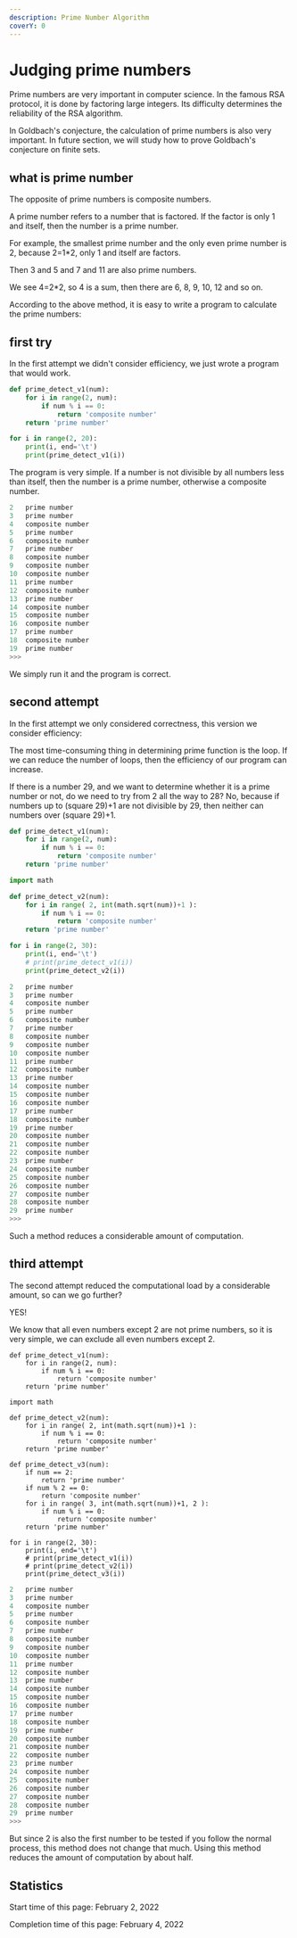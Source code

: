 ```yaml
---
description: Prime Number Algorithm
coverY: 0
---
```


# Judging prime numbers

Prime numbers are very important in computer science. In the famous RSA protocol, it is done by factoring large integers. Its difficulty determines the reliability of the RSA algorithm.

In Goldbach's conjecture, the calculation of prime numbers is also very important. In future section, we will study how to prove Goldbach's conjecture on finite sets.

## what is prime number

The opposite of prime numbers is composite numbers.

A prime number refers to a number that is factored. If the factor is only 1 and itself, then the number is a prime number.

For example, the smallest prime number and the only even prime number is 2, because 2=1\*2, only 1 and itself are factors.

Then 3 and 5 and 7 and 11 are also prime numbers.

We see 4=2\*2, so 4 is a sum, then there are 6, 8, 9, 10, 12 and so on.

According to the above method, it is easy to write a program to calculate the prime numbers:

## first try

In the first attempt we didn't consider efficiency, we just wrote a program that would work.

```python
def prime_detect_v1(num):
    for i in range(2, num):
        if num % i == 0:
            return 'composite number'
    return 'prime number'

for i in range(2, 20):
    print(i, end='\t')
    print(prime_detect_v1(i))
```

The program is very simple. If a number is not divisible by all numbers less than itself, then the number is a prime number, otherwise a composite number.

```python
2	prime number
3	prime number
4	composite number
5	prime number
6	composite number
7	prime number
8	composite number
9	composite number
10	composite number
11	prime number
12	composite number
13	prime number
14	composite number
15	composite number
16	composite number
17	prime number
18	composite number
19	prime number
>>> 
```

We simply run it and the program is correct.

## second attempt

In the first attempt we only considered correctness, this version we consider efficiency:

The most time-consuming thing in determining prime function is the loop. If we can reduce the number of loops, then the efficiency of our program can increase.

If there is a number 29, and we want to determine whether it is a prime number or not, do we need to try from 2 all the way to 28? No, because if numbers up to (square 29)+1 are not divisible by 29, then neither can numbers over (square 29)+1.

```python
def prime_detect_v1(num):
    for i in range(2, num):
        if num % i == 0:
            return 'composite number'
    return 'prime number'

import math

def prime_detect_v2(num):
    for i in range( 2, int(math.sqrt(num))+1 ):
        if num % i == 0:
            return 'composite number'
    return 'prime number'

for i in range(2, 30):
    print(i, end='\t')
    # print(prime_detect_v1(i))
    print(prime_detect_v2(i))
```

```python
2	prime number
3	prime number
4	composite number
5	prime number
6	composite number
7	prime number
8	composite number
9	composite number
10	composite number
11	prime number
12	composite number
13	prime number
14	composite number
15	composite number
16	composite number
17	prime number
18	composite number
19	prime number
20	composite number
21	composite number
22	composite number
23	prime number
24	composite number
25	composite number
26	composite number
27	composite number
28	composite number
29	prime number
>>> 
```

Such a method reduces a considerable amount of computation.

## third attempt

The second attempt reduced the computational load by a considerable amount, so can we go further?

YES!

We know that all even numbers except 2 are not prime numbers, so it is very simple, we can exclude all even numbers except 2.

```renpy
def prime_detect_v1(num):
    for i in range(2, num):
        if num % i == 0:
            return 'composite number'
    return 'prime number'

import math

def prime_detect_v2(num):
    for i in range( 2, int(math.sqrt(num))+1 ):
        if num % i == 0:
            return 'composite number'
    return 'prime number'

def prime_detect_v3(num):
    if num == 2:
        return 'prime number'
    if num % 2 == 0:
        return 'composite number'
    for i in range( 3, int(math.sqrt(num))+1, 2 ):
        if num % i == 0:
            return 'composite number'
    return 'prime number'

for i in range(2, 30):
    print(i, end='\t')
    # print(prime_detect_v1(i))
    # print(prime_detect_v2(i))
    print(prime_detect_v3(i))
```

```python
2	prime number
3	prime number
4	composite number
5	prime number
6	composite number
7	prime number
8	composite number
9	composite number
10	composite number
11	prime number
12	composite number
13	prime number
14	composite number
15	composite number
16	composite number
17	prime number
18	composite number
19	prime number
20	composite number
21	composite number
22	composite number
23	prime number
24	composite number
25	composite number
26	composite number
27	composite number
28	composite number
29	prime number
>>> 
```

But since 2 is also the first number to be tested if you follow the normal process, this method does not change that much. Using this method reduces the amount of computation by about half.





## Statistics

Start time of this page: February 2, 2022

Completion time of this page: February 4, 2022
